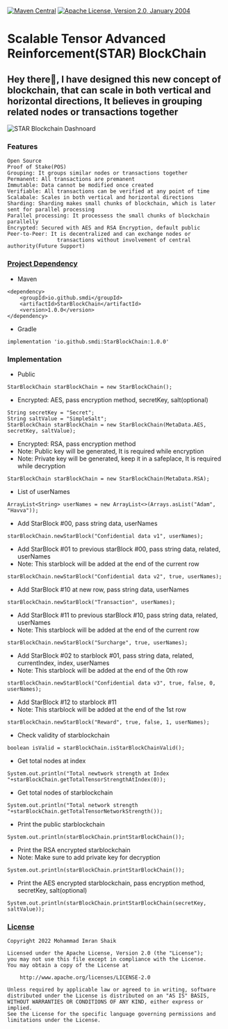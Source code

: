 [![Maven Central](https://maven-badges.herokuapp.com/maven-central/cz.jirutka.rsql/rsql-parser/badge.svg)](https://central.sonatype.dev/artifact/io.github.smdi/StarBlockChain/1.0.0/)
[![Apache License, Version 2.0, January 2004](https://img.shields.io/github/license/apache/maven.svg?label=License)](https://github.com/smdi/StarBlockChain/blob/main/LICENSE)

# Scalable Tensor Advanced Reinforcement(STAR) BlockChain

## Hey there👋, I have designed this new concept of blockchain, that can scale in both vertical and horizontal directions, It believes in grouping related nodes or transactions together

![STAR Blockchain Dashnoard](https://user-images.githubusercontent.com/30797411/193087285-7ff20e6f-81ef-4ede-95dc-b2e34f801b3c.png)

### Features

```
Open Source
Proof of Stake(POS)
Grouping: It groups similar nodes or transactions together
Permanent: All transactions are premanent
Immutable: Data cannot be modified once created
Verifiable: All transactions can be verified at any point of time
Scalabale: Scales in both vertical and horizontal directions
Sharding: Sharding makes small chunks of blockchain, which is later sent for parallel processing
Parallel processing: It processess the small chunks of blockchain parallelly
Encrypted: Secured with AES and RSA Encryption, default public
Peer-to-Peer: It is decentralized and can exchange nodes or 
                transactions without involvement of central authority(Future Support)
```

### [Project Dependency](https://central.sonatype.dev/artifact/io.github.smdi/StarBlockChain/1.0.0)

- Maven
```
<dependency>
    <groupId>io.github.smdi</groupId>
    <artifactId>StarBlockChain</artifactId>
    <version>1.0.0</version>
</dependency>
```
- Gradle
```
implementation 'io.github.smdi:StarBlockChain:1.0.0'
```

### Implementation

- Public
```
StarBlockChain starBlockChain = new StarBlockChain();
```

- Encrypted: AES, pass encryption method, secretKey, salt(optional)
```
String secretKey = "Secret";
String saltValue = "SimpleSalt";
StarBlockChain starBlockChain = new StarBlockChain(MetaData.AES, secretKey, saltValue);
```

- Encrypted: RSA, pass encryption method
- Note: Public key will be generated, It is required while encryption
- Note: Private key will be generated, keep it in a safeplace, It is required while decryption
```
StarBlockChain starBlockChain = new StarBlockChain(MetaData.RSA);
```

- List of userNames
```
ArrayList<String> userNames = new ArrayList<>(Arrays.asList("Adam", "Havva"));
```

- Add StarBlock #00, pass string data, userNames
```
starBlockChain.newStarBlock("Confidential data v1", userNames);
```

- Add StarBlock #01 to previous starBlock #00, pass string data, related, userNames
- Note: This starblock will be added at the end of the current row
```
starBlockChain.newStarBlock("Confidential data v2", true, userNames);
```

- Add StarBlock #10 at new row, pass string data, userNames
```
starBlockChain.newStarBlock("Transaction", userNames);
```
- Add StarBlock #11 to previous starBlock #10, pass string data, related, userNames
- Note: This starblock will be added at the end of the current row
```
starBlockChain.newStarBlock("Surcharge", true, userNames);
```

- Add StarBlock #02 to starblock #01, pass string data, related, currentIndex, index, userNames
- Note: This starblock will be added at the end of the 0th row
```
starBlockChain.newStarBlock("Confidential data v3", true, false, 0, userNames);
```

- Add StarBlock #12 to starblock #11
- Note: This starblock will be added at the end of the 1st row
```
starBlockChain.newStarBlock("Reward", true, false, 1, userNames);
```

- Check validity of starblockchain
```
boolean isValid = starBlockChain.isStarBlockChainValid();
```

- Get total nodes at index
```
System.out.println("Total newtwork strength at Index "+starBlockChain.getTotalTensorStrengthAtIndex(0));                
```
- Get total nodes of starblockchain
```
System.out.println("Total network strength "+starBlockChain.getTotalTensorNetworkStrength());
```

- Print the public starblockchain
```
System.out.println(starBlockChain.printStarBlockChain());
```

- Print the RSA encrypted starblockchain
- Note: Make sure to add private key for decryption
```
System.out.println(starBlockChain.printStarBlockChain());
```

- Print the AES encrypted starblockchain, pass encryption method, secretKey, salt(optional)
```
System.out.println(starBlockChain.printStarBlockChain(secretKey, saltValue));
```

### [License](http://www.apache.org/licenses/LICENSE-2.0)

```
Copyright 2022 Mohammad Imran Shaik

Licensed under the Apache License, Version 2.0 (the "License");
you may not use this file except in compliance with the License.
You may obtain a copy of the License at

    http://www.apache.org/licenses/LICENSE-2.0

Unless required by applicable law or agreed to in writing, software
distributed under the License is distributed on an "AS IS" BASIS,
WITHOUT WARRANTIES OR CONDITIONS OF ANY KIND, either express or implied.
See the License for the specific language governing permissions and
limitations under the License.
```

